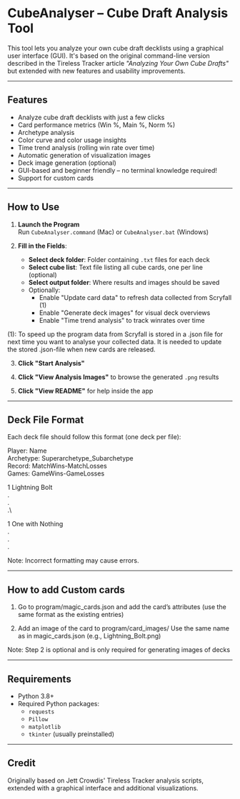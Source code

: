 # CubeAnalyser – Cube Draft Analysis Tool

This tool lets you analyze your own cube draft decklists using a graphical user interface (GUI). It's based on the original command-line version described in the Tireless Tracker article *"Analyzing Your Own Cube Drafts"* but extended with new features and usability improvements.

---


## Features

- Analyze cube draft decklists with just a few clicks
- Card performance metrics (Win %, Main %, Norm %)
- Archetype analysis
- Color curve and color usage insights
- Time trend analysis (rolling win rate over time)
- Automatic generation of visualization images
- Deck image generation (optional)
- GUI-based and beginner friendly – no terminal knowledge required!
- Support for custom cards

---


## How to Use

1. **Launch the Program**  
   Run `CubeAnalyser.command` (Mac) or `CubeAnalyser.bat` (Windows)

2. **Fill in the Fields**:
   - **Select deck folder**: Folder containing `.txt` files for each deck
   - **Select cube list**: Text file listing all cube cards, one per line (optional)
   - **Select output folder**: Where results and images should be saved
   - Optionally:
     - Enable "Update card data" to refresh data collected from Scryfall (1)
     - Enable "Generate deck images" for visual deck overviews
     - Enable "Time trend analysis" to track winrates over time

(1): To speed up the program data from Scryfall is stored in a .json file for next time you want to analyse your collected data. It is needed to update the stored .json-file when new cards are released.

3. **Click "Start Analysis"**

4. **Click "View Analysis Images"** to browse the generated `.png` results

5. **Click "View README"** for help inside the app

---


## Deck File Format

Each deck file should follow this format (one deck per file):

Player: Name\
Archetype: Superarchetype_Subarchetype\
Record: MatchWins-MatchLosses\
Games: GameWins-GameLosses

1 Lightning Bolt\
.\
.\
.\
 

1 One with Nothing\
.\
.\
.

Note: Incorrect formatting may cause errors.

---


## How to add Custom cards

1. Go to program/magic_cards.json and add the card’s attributes 
(use the same format as the existing entries)

2. Add an image of the card to program/card_images/
Use the same name as in magic_cards.json (e.g., Lightning_Bolt.png)

Note: Step 2 is optional and is only required for generating images of decks

---


## Requirements

- Python 3.8+
- Required Python packages:
  - `requests`
  - `Pillow`
  - `matplotlib`
  - `tkinter` (usually preinstalled)

---


## Credit

Originally based on Jett Crowdis' Tireless Tracker analysis scripts, 
extended with a graphical interface and additional visualizations.
